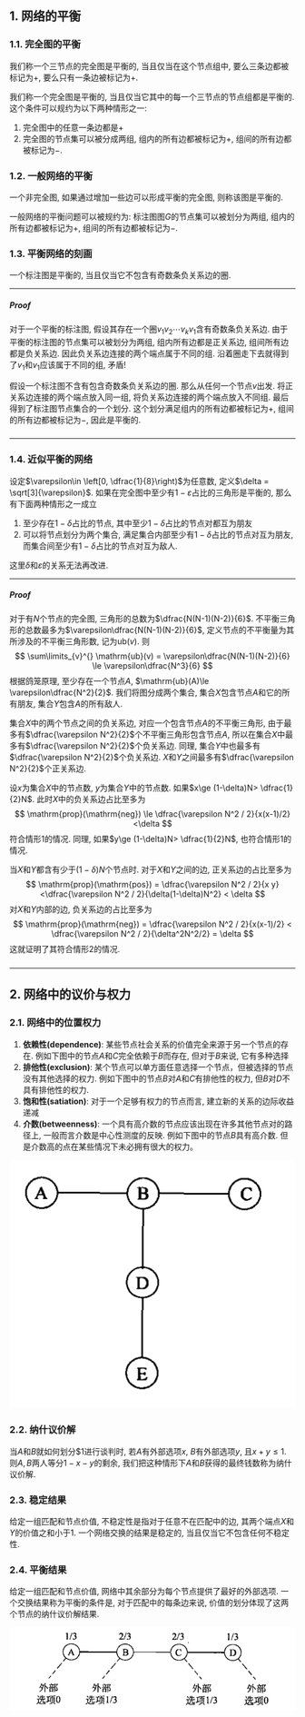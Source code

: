 ## 1. 网络的平衡
### 1.1. 完全图的平衡
我们称一个三节点的完全图是平衡的, 当且仅当在这个节点组中, 要么三条边都被标记为$+$, 要么只有一条边被标记为$+$. 

我们称一个完全图是平衡的, 当且仅当它其中的每一个三节点的节点组都是平衡的. 这个条件可以规约为以下两种情形之一: 
1. 完全图中的任意一条边都是$+$
2. 完全图的节点集可以被分成两组, 组内的所有边都被标记为$+$, 组间的所有边都被标记为$-$.


### 1.2. 一般网络的平衡
一个非完全图, 如果通过增加一些边可以形成平衡的完全图, 则称该图是平衡的. 

一般网络的平衡问题可以被规约为: 标注图图$G$的节点集可以被划分为两组, 组内的所有边都被标记为$+$, 组间的所有边都被标记为$-$.


### 1.3. 平衡网络的刻画
一个标注图是平衡的, 当且仅当它不包含有奇数条负关系边的圈. 
___
##### Proof
对于一个平衡的标注图, 假设其存在一个圈$v_1v_2\cdots v_k v_1$含有奇数条负关系边. 由于平衡的标注图的节点集可以被划分为两组, 组内所有边都是正关系边, 组间所有边都是负关系边. 因此负关系边连接的两个端点属于不同的组. 沿着圈走下去就得到了$v_1$和$v_1$应该属于不同的组, 矛盾!

假设一个标注图不含有包含奇数条负关系边的圈. 那么从任何一个节点$v$出发. 将正关系边连接的两个端点放入同一组, 将负关系边连接的两个端点放入不同组. 最后得到了标注图节点集合的一个划分. 这个划分满足组内的所有边都被标记为$+$, 组间的所有边都被标记为$-$, 因此是平衡的. 
#####
___

### 1.4. 近似平衡的网络
设定$\varepsilon\in \left[0, \dfrac{1}{8}\right)$为任意数, 定义$\delta = \sqrt[3]{\varepsilon}$. 如果在完全图中至少有$1-\varepsilon$占比的三角形是平衡的, 那么有下面两种情形之一成立
1. 至少存在$1-\delta$占比的节点, 其中至少$1-\delta$占比的节点对都互为朋友
2. 可以将节点划分为两个集合, 满足集合内部至少有$1-\delta$占比的节点对互为朋友, 而集合间至少有$1-\delta$占比的节点对互为敌人.

这里$\delta$和$\varepsilon$的关系无法再改进. 
___
##### Proof
对于有$N$个节点的完全图, 三角形的总数为$\dfrac{N(N-1)(N-2)}{6}$. 不平衡三角形的总数最多为$\varepsilon\dfrac{N(N-1)(N-2)}{6}$, 定义节点的不平衡量为其所涉及的不平衡三角形数, 记为$\mathrm{ub}(v)$. 则
$$
\sum\limits_{v}^{} \mathrm{ub}(v) = \varepsilon\dfrac{N(N-1)(N-2)}{6} \le \varepsilon\dfrac{N^3}{6}
$$
根据鸽笼原理, 至少存在一个节点$A$, $\mathrm{ub}(A)\le \varepsilon\dfrac{N^2}{2}$. 我们将图分成两个集合, 集合$X$包含节点$A$和它的所有朋友, 集合$Y$包含$A$的所有敌人. 

集合$X$中的两个节点之间的负关系边, 对应一个包含节点$A$的不平衡三角形, 由于最多有$\dfrac{\varepsilon N^2}{2}$个不平衡三角形包含节点$A$, 所以在集合$X$中最多有$\dfrac{\varepsilon N^2}{2}$个负关系边. 同理, 集合$Y$中也最多有$\dfrac{\varepsilon N^2}{2}$个负关系边. $X$和$Y$之间最多有$\dfrac{\varepsilon N^2}{2}$个正关系边. 

设$x$为集合$X$中的节点数, $y$为集合$Y$中的节点数. 如果$x\ge (1-\delta)N> \dfrac{1}{2}N$. 此时$X$中的负关系边占比至多为
$$
\mathrm{prop}(\mathrm{neg}) \le \dfrac{\varepsilon N^2 / 2}{x(x-1)/2} <\delta 
$$
符合情形1的情况. 同理,  如果$y\ge (1-\delta)N> \dfrac{1}{2}N$, 也符合情形1的情况.

当$X$和$Y$都含有少于$(1-\delta) N$个节点时. 对于$X$和$Y$之间的边, 正关系边的占比至多为
$$
\mathrm{prop}(\mathrm{pos}) = \dfrac{\varepsilon N^2 / 2}{x y} <\dfrac{\varepsilon N^2 / 2}{\delta(1-\delta)N^2} < \delta
$$
对$X$和$Y$内部的边, 负关系边的占比至多为
$$
\mathrm{prop}(\mathrm{neg}) = \dfrac{\varepsilon N^2 / 2}{x(x-1)/2} < \dfrac{\varepsilon N^2 / 2}{\delta^2N^2/2} = \delta
$$
这就证明了其符合情形2的情况. 
#####
___

## 2. 网络中的议价与权力
### 2.1. 网络中的位置权力
1. **依赖性(dependence)**: 某些节点社会关系的价值完全来源于另一个节点的存在. 例如下图中的节点$A$和$C$完全依赖于$B$而存在, 但对于$B$来说, 它有多种选择
2. **排他性(exclusion)**: 某个节点可以单方面任意选择一个节点，但被选择的节点没有其他选择的权力. 例如下图中的节点$B$对$A$和$C$有排他性的权力, 但$B$对$D$不具有排他性的权力. 
3. **饱和性(satiation)**: 对于一个足够有权力的节点而言, 建立新的关系的边际收益递减
4. **介数(betweenness)**: 一个具有高介数的节点应该出现在许多其他节点对的路径上, 一般而言介数是中心性测度的反映. 例如下图中的节点$B$具有高介数. 但是介数高的点在某些情况下未必拥有很大的权力。

![1cd5851e450a43280906274ab434387](./Lecture%201.%20%E5%85%B3%E7%B3%BB%E7%9A%84%E5%B9%B3%E8%A1%A1%E5%92%8C%E8%AE%AE%E4%BB%B7.assets/1cd5851e450a43280906274ab434387.png)

### 2.2. 纳什议价解

当$A$和$B$就如何划分$\$1$进行谈判时, 若$A$有外部选项$x$, $B$有外部选项$y$, 且$x+y\le 1$. 则$A, B$两人等分$1-x-y$的剩余, 我们把这种情形下$A$和$B$获得的最终钱数称为纳什议价解. 

### 2.3. 稳定结果
给定一组匹配和节点价值, 不稳定性是指对于任意不在匹配中的边, 其两个端点$X$和$Y$的价值之和小于$1$. 一个网络交换的结果是稳定的, 当且仅当它不包含任何不稳定性. 

### 2.4. 平衡结果
给定一组匹配和节点价值, 网络中其余部分为每个节点提供了最好的外部选项. 一个交换结果称为平衡的条件是, 对于匹配中的每条边来说, 价值的划分体现了这两个节点的纳什议价解结果. 

![image-20230710135620824](./Lecture%201.%20%E5%85%B3%E7%B3%BB%E7%9A%84%E5%B9%B3%E8%A1%A1%E5%92%8C%E8%AE%AE%E4%BB%B7.assets/image-20230710135620824.png)

